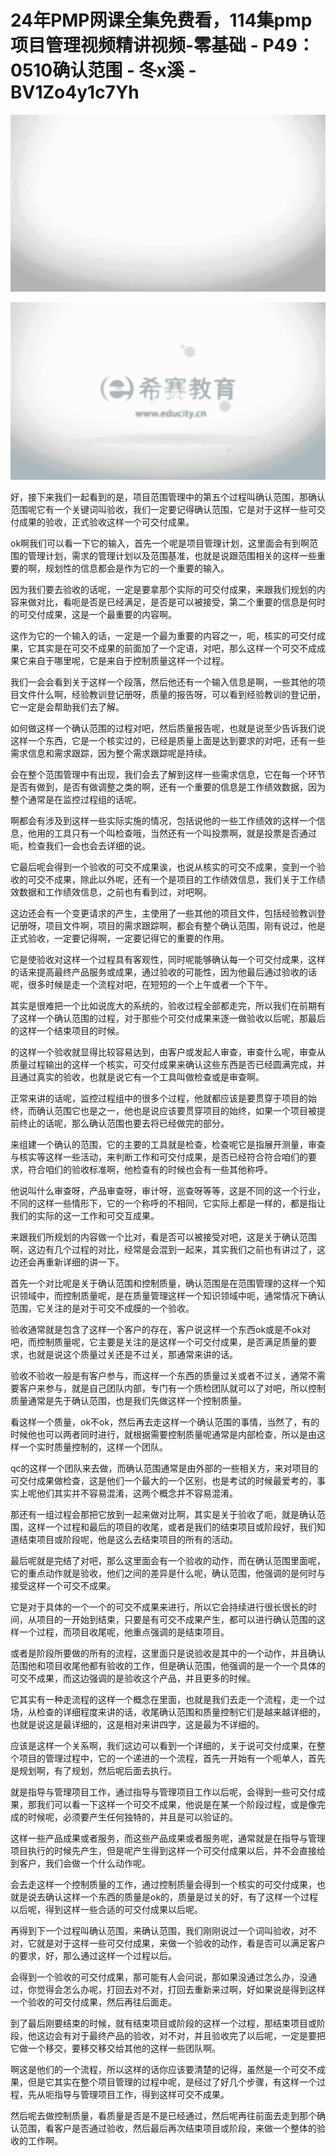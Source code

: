 # 24年PMP网课全集免费看，114集pmp项目管理视频精讲视频-零基础 - P49：0510确认范围 - 冬x溪 - BV1Zo4y1c7Yh

![](img/cc9f58a3cad1c8b58916aeb9618c9463_0.png)

![](img/cc9f58a3cad1c8b58916aeb9618c9463_1.png)

好，接下来我们一起看到的是，项目范围管理中的第五个过程叫确认范围，那确认范围呢它有一个关键词叫验收，我们一定要记得确认范围，它是对于这样一些可交付成果的验收，正式验收这样一个可交付成果。

ok啊我们可以看一下它的输入，首先一个呢是项目管理计划，这里面会有到啊范围的管理计划，需求的管理计划以及范围基准，也就是说跟范围相关的这样一些重要的啊，规划性的信息都会是作为它的一个重要的输入。

因为我们要去验收的话呢，一定是要拿那个实际的可交付成果，来跟我们规划的内容来做对比，看呃是否是已经满足，是否是可以被接受，第二个重要的信息是何时的可交付成果，这是一个最重要的内容啊。

这作为它的一个输入的话，一定是一个最为重要的内容之一，呃，核实的可交付成果，它其实是在可交不成果的前面加了一个定语，对吧，那么这样一个可交不成成果它来自于哪里呢，它是来自于控制质量这样一个过程。

我们一会会看到关于这样一个段落，然后他还有一个输入信息是啊，一些其他的项目文件什么啊，经验教训登记册呀，质量的报告呀，可以看到经验教训的登记册，它一定是会帮助我们去了解。

如何做这样一个确认范围的过程对吧，然后质量报告呢，也就是说至少告诉我们说这样一个东西，它是一个核实过的，已经是质量上面是达到要求的对吧，还有一些需求信息和需求跟踪，因为整个需求跟踪呢是持续。

会在整个范围管理中有出现，我们会去了解到这样一些需求信息，它在每一个环节是否有做到，是否有做调整之类的啊，还有一个重要的信息是工作绩效数据，因为整个通常是在监控过程组的话呢。

啊都会有涉及到这样一些实际实施的情况，包括说他的一些工作绩效的这样一个信息，他用的工具只有一个叫检查哦，当然还有一个叫投票啊，就是投票是否通过呃，检查我们一会也会去详细的说。

它最后呢会得到一个验收的可交不成果诶，也说从核实的可交不成果，变到一个验收的可交不成果，除此以外呢，还有一个是项目的工作绩效信息，我们关于工作绩效数据和工作绩效信息，之前也有看到过，对吧啊。

这边还会有一个变更请求的产生，主使用了一些其他的项目文件，包括经验教训登记册呀，项目文件啊，项目的需求跟踪啊，都会有整个确认范围，刚有说过，他是正式验收，一定要记得啊，一定要记得它的重要的作用。

它是使验收对这样一个过程具有客观性，同时呢能够确认每一个可交付成果，这样的话来提高最终产品服务或成果，通过验收的可能性，因为他最后通过验收的话呢，很多时候是走一个流程对吧，在短短的一个上午或者一个下午。

其实是很难把一个比如说庞大的系统的，验收过程全部都走完，所以我们在前期有了这样一个确认范围的过程，对于那些个可交付成果来逐一做验收以后呢，那最后的这样一个结束项目的时候。

的这样一个验收就显得比较容易达到，由客户或发起人审查，审查什么呢，审查从质量过程输出的这样一个核实，可交付成果来确认这些东西是否已经圆满完成，并且通过真实的验收，也就是说它有一个工具叫做检查或是审查啊。

正常来讲的话呢，监控过程组中的很多个过程，他就都应该是要贯穿于项目的始终，而确认范围它也是之一，他也是说应该要贯穿项目的始终，如果一个项目被提前终止的话呢，那么确认范围也要去将已经做完的部分。

来组建一个确认的范围，它的主要的工具就是检查，检查呢它是指展开测量，审查与核实等这样一些活动，来判断工作和可交付成果，是否已经符合符合咱们的要求，符合咱们的验收标准啊，他检查有的时候也会有一些其他称呼。

他说叫什么审查呀，产品审查呀，审计呀，巡查呀等等，这是不同的这一个行业，不同的这样一些情形下，它的一个称呼的不相同，它实际上都是一样的，都是指让我们的实际的这一工作和可交互成果。

来跟我们所规划的内容做一个比对，看是否可以被接受对吧，这是关于确认范围啊，这边有几个过程的对比，经常是会混到一起来，其实我们之前也有讲过了，这边还会再重新详细的讲一下。

首先一个对比呢是关于确认范围和控制质量，确认范围是在范围管理的这样一个知识领域中，而控制质量呢，是在质量管理这样一个知识领域中呃，通常情况下确认范围，它关注的是对于可交不成膜的一个验收。

验收通常就是包含了这样一个客户的存在，客户说这样一个东西ok或是不ok对吧，而控制质量呢，它主要是关注的是这样一个可交付成果，是否满足质量的要求，也就是说这个质量过关还是不过关，那通常来讲的话。

验收不验收一般是有客户参与，而这样一个东西的质量过关或者不过关，通常不需要客户来参与，就是自己团队内部，专门有一个质检团队就可以了对吧，所以控制质量通常是先于确认范围，也是我们先做这样一个控制质量。

看这样一个质量，ok不ok，然后再去走这样一个确认范围的事情，当然了，有的时候他也可以两者同时进行，就根据需要控制质量呢通常是内部检查，所以是由这样一个实时质量控制的，这样一个团队。

qc的这样一个团队来去做，而确认范围通常是由外部的一些相关方，来对项目的可交付成果做检查，这是他们一个最大的一个区别，也是考试的时候最爱考的，事实上呢他们其实并不容易混淆，这两个概念并不容易混淆。

那还有一组过程会那把它放到一起来做对比啊，其实是关于验收了呃，就是确认范围，这样一个过程和最后的项目的收尾，或者是我们的结束项目或阶段好，我们知道结束项目或阶段呢，他是这么去结束项目的所有的活动。

最后呢就是完结了对吧，那么这里面会有一个验收的动作，而在确认范围里面呢，它的重点动作就是验收，他们之间的差异是什么呢，确认范围，他强调的是何时与接受这样一个可交不成果。

它是对于具体的一个一个的可交不成果来进行，所以它会持续进行很长很长的时间，从项目的一开始到结束，只要是有可交不成果产生，都可以进行确认范围的这样一个过程，而项目收尾呢，他重点强调的是结束项目。

或者是阶段所要做的所有的流程，这里面只是说验收是其中的一个动作，并且确认范围他和项目收尾他都有验收的工作，但是确认范围，他强调的是一个一个具体的可交不成果，而这边强调的是验收这个产品，并且更多的时候。

它其实有一种走流程的这样一个概念在里面，也就是我们去走一个流程，走一个过场，从检查的详细程度来讲的话，收尾确认范围和质量控制它们是越来越详细的，也就是说这是最详细的，这是相对来讲四字，这是最为不详细的。

应该是这样一个关系啊，我们这边可以看到一个详细的，关于说可交付成果，在整个项目的管理过程中，它的一个递进的一个流程，首先一开始有一个呃单人，首先是规划啊，有了规划，然后呢后面去执行。

就是指导与管理项目工作，通过指导与管理项目工作以后呢，会得到一些可交付成果，那我们可以看一下这样一个可交不成果，他说是在某一个阶段过程，或是像完成的时候呢，必须要产生任何独特的，并且是可以验证的。

这样一些产品成果或者服务，而这些产品成果或者服务呢，通常就是在指导与管理项目执行的时候先产生，但是呢产生得到这样一个可交付成果以后，并不会直接给到客户，我们会做一个什么动作呢。

会去走这样一个控制质量的工作，通过控制质量会得到一个核实的可交付成果，也就是说去确认这样一个东西的质量是ok的，质量是过关的好，有了这样一个过程以后呢，得到这样一些合适的可交付成果以后呢。

再得到下一个过程叫确认范围，来确认范围，我们刚刚说过一个词叫验收，对不对，它就是对于这样一些可交付成果，来做一个验收的动作，看是否可以满足客户的要求，好，那么通过这样一个过程以后。

会得到一个验收的可交付成果，那可能有人会问说，那如果没通过怎么办，没通过，你觉得会怎么办呢，打回去对不对，打回去重新来过啊，好如果说是得到这样一个验收的可交付成果，然后再往后面走。

到了最后刚要结束的时候，就有结束项目或阶段的这样一个过程，那结束项目或阶段，他这边会有对于最终产品的验收，对不对，并且验收完了以后呢，一定是要把它做一个移交，要移交移交给其他的这样一些团队啊。

啊这是他们的一个流程，所以这样的话你应该要清楚的记得，虽然是一个可交不成果，但是它其实在整个项目管理的过程中呢，是经过了好几个步骤，有这样一个过程，先从呃指导与管理项目工作，得到这样可交不成果。

然后呢去做控制质量，看质量是否是不是已经通过，然后呢再往前面去走到那个确认范围，看客户是否通过验收，然后最后再次结束项目或阶段，来做一个整体的验收的工作啊。

